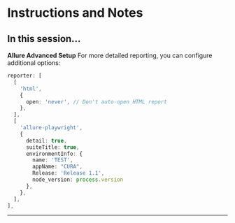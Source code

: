 # Instructions and Notes

## In this session...

**Allure Advanced Setup**
For more detailed reporting, you can configure additional options:

```ts
reporter: [
  [
    'html',
    {
      open: 'never', // Don't auto-open HTML report
    },
  ],
  [
    'allure-playwright',
    {
      detail: true,
      suiteTitle: true,
      environmentInfo: {
        name: 'TEST',
        appName: "CURA",
        Release: 'Release 1.1',
        node_version: process.version
      },
    },
  ],
],
```
---

